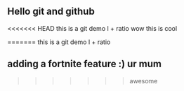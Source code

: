 ## Hello git and github
<<<<<<< HEAD
this is a git demo l + ratio wow this is cool

=======
this is a git demo l + ratio

## adding a fortnite feature :) ur mum
>>>>>>> awesome
